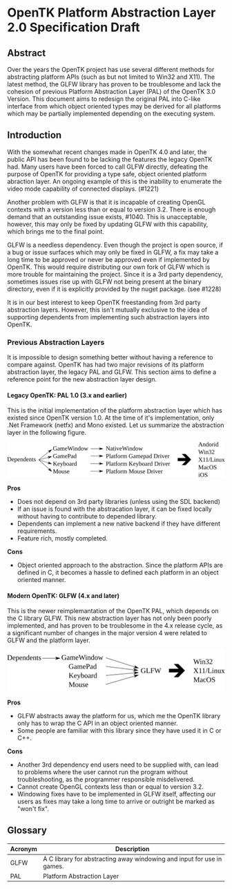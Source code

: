 # OpenTK Platform Abstraction Layer 2.0 Specification Draft

## Abstract
Over the years the OpenTK project has use several different methods for
abstracting platform APIs (such as but not limited to Win32 and X11). The latest
method, the GLFW library has proven to be troublesome and lack the cohesion of
previous Platform Abstraction Layer (PAL) of the OpenTK 3.0 Version. This
document aims to redesign the original PAL into C-like interface from which
object oriented types may be derived for all platforms which may be partially
implemented depending on the executing system.

## Introduction
With the somewhat recent changes made in OpenTK 4.0 and later, the public API
has been found to be lacking the features the legacy OpenTK had. Many users have
been forced to call GLFW directly, defeating the purpose of OpenTK for providing
a type safe, object oriented platform abraction layer. An ongoing example of
this is the inability to enumerate the video mode capability of connected
displays. (#1221) 

Another problem with GLFW is that it is incapable of creating OpenGL contexts
with a version less than or equal to version 3.2. There is enough demand that
an outstanding issue exists, #1040. This is unacceptable, however, this may only
be fixed by updating GLFW with this capability, which brings me to the final
point.

GLFW is a needless dependency. Even though the project is open source, if a bug
or issue surfaces which may only be fixed in GLFW, a fix may take a long time to
be approved or never be approved even if implemented by OpenTK. This would
require distributing our own fork of GLFW which is more trouble for maintaining
the project. Since it is a 3rd party dependency, sometimes issues rise up with
GLFW not being present at the binary directory, even if it is explicitly
provided by the nuget package. (see #1228)

It is in our best interest to keep OpenTK freestanding from 3rd party
abstraction layers. However, this isn't mutually exclusive to the idea of
supporting dependents from implementing such abstraction layers into OpenTK.

### Previous Abstraction Layers
It is impossible to design something better without having a reference to
compare against. OpenTK has had two major revisions of its platform abstraction
layer, the legacy PAL and GLFW. This section aims to define a reference point
for the new abstraction layer design.

#### Legacy OpenTK: PAL 1.0 (3.x and earlier)
This is the initial implementation of the platform abstraction layer which has
existed since OpenTK version 1.0. At the time of it's implementation, only 
.Net Framework (netfx) and Mono existed. Let us summarize the abstraction layer
in the following figure.

![OpenTK PAL 1.0, Visualized](pal-1.0%20visualized.svg)

__Pros__
* Does not depend on 3rd party libraries (unless using the SDL backend)
* If an issue is found with the abstracation layer, it can be fixed locally
  without having to contribute to depended library.
* Dependents can implement a new native backend if they have different 
  requirements.
* Feature rich, mostly completed.

__Cons__
* Object oriented approach to the abstraction. Since the platform APIs are
  defined in C, it becomes a hassle to defined each platform in an object
  oriented manner.

#### Modern OpenTK: GLFW (4.x and later)
This is the newer reimplemantation of the OpenTK PAL, which depends on the C
library GLFW. This new abstraction layer has not only been poorly implemented,
and has proven to be troublesome in the 4.x release cycle, as a significant
number of changes in the major version 4 were related to GLFW and the platform
layer.

![OpenTK GLFW PAL Visualized](glfw-pal%20visualized.svg)

__Pros__
* GLFW abstracts away the platform for us, which me the OpenTK library only has
  to wrap the C API in an object oriented manner.
* Some people are familiar with this library since they have used it in C or
  C++.

__Cons__
* Another 3rd dependency end users need to be supplied with, can lead to
  problems where the user cannot run the program without troubleshooting, as the
  programmer responsible misdelivered.
* Cannot create OpenGL contexts less than or equal to version 3.2.
* Windowing fixes have to be implemented in GLFW itself, affecting our users as
  fixes may take a long time to arrive or outright be marked as "won't fix".

## Glossary
|  Acronym       | Description                                                 |
|----------------|-------------------------------------------------------------|
| GLFW           | A C library for abstracting away windowing and input for use in games. |
| PAL            | Platform Abstraction Layer                                  |